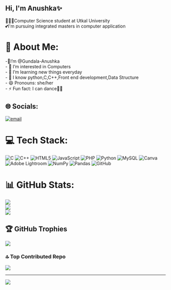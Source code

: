 ## Hi, I'm Anushka✨



👩🏻‍🎓Computer Science student at Utkal University<br/>
💕I'm pursuing integrated masters in computer application<br/>
# 💫 About Me:
-👋I’m @Gundala-Anushka<br>- 👀 I’m interested in Computers<br>- 🌱 I’m learning new things everyday <br>- 💞️ I know python,C,C++,Front end development,Data Structure<br>- 😄 Pronouns: she/her<br>- ⚡ Fun fact: I can dance💃🏻<br>


## 🌐 Socials:
[![email](https://img.shields.io/badge/Email-D14836?logo=gmail&logoColor=white)](mailto:gundalaanushka7@gmail.com) 

# 💻 Tech Stack:
![C](https://img.shields.io/badge/c-%2300599C.svg?style=for-the-badge&logo=c&logoColor=white) ![C++](https://img.shields.io/badge/c++-%2300599C.svg?style=for-the-badge&logo=c%2B%2B&logoColor=white) ![HTML5](https://img.shields.io/badge/html5-%23E34F26.svg?style=for-the-badge&logo=html5&logoColor=white) ![JavaScript](https://img.shields.io/badge/javascript-%23323330.svg?style=for-the-badge&logo=javascript&logoColor=%23F7DF1E) ![PHP](https://img.shields.io/badge/php-%23777BB4.svg?style=for-the-badge&logo=php&logoColor=white) ![Python](https://img.shields.io/badge/python-3670A0?style=for-the-badge&logo=python&logoColor=ffdd54) ![MySQL](https://img.shields.io/badge/mysql-4479A1.svg?style=for-the-badge&logo=mysql&logoColor=white) ![Canva](https://img.shields.io/badge/Canva-%2300C4CC.svg?style=for-the-badge&logo=Canva&logoColor=white) ![Adobe Lightroom](https://img.shields.io/badge/Adobe%20Lightroom-31A8FF.svg?style=for-the-badge&logo=Adobe%20Lightroom&logoColor=white) ![NumPy](https://img.shields.io/badge/numpy-%23013243.svg?style=for-the-badge&logo=numpy&logoColor=white) ![Pandas](https://img.shields.io/badge/pandas-%23150458.svg?style=for-the-badge&logo=pandas&logoColor=white) ![GitHub](https://img.shields.io/badge/github-%23121011.svg?style=for-the-badge&logo=github&logoColor=white)
# 📊 GitHub Stats:
![](https://github-readme-stats.vercel.app/api?username=Gundala-Anushka&theme=dark&hide_border=false&include_all_commits=false&count_private=false)<br/>
![](https://nirzak-streak-stats.vercel.app/?user=Gundala-Anushka&theme=dark&hide_border=false)<br/>
![](https://github-readme-stats.vercel.app/api/top-langs/?username=Gundala-Anushka&theme=dark&hide_border=false&include_all_commits=false&count_private=false&layout=compact)

## 🏆 GitHub Trophies
![](https://github-profile-trophy.vercel.app/?username=Gundala-Anushka&theme=dark&no-frame=false&no-bg=true&margin-w=4)

### 🔝 Top Contributed Repo
![](https://github-contributor-stats.vercel.app/api?username=Gundala-Anushka&limit=5&theme=onedark&combine_all_yearly_contributions=true)

---
[![](https://visitcount.itsvg.in/api?id=Gundala-Anushka&icon=0&color=0)](https://visitcount.itsvg.in)

<!-- Proudly created with GPRM ( https://gprm.itsvg.in ) -->
